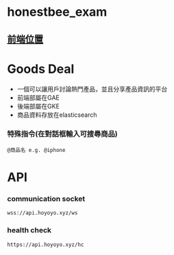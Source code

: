 # honestbee_exam

## [前端位置](https://hoyoyo.xyz/)
Goods Deal
======
* 一個可以讓用戶討論熱門產品，並且分享產品資訊的平台
* 前端部屬在GAE
* 後端部屬在GKE
* 商品資料存放在elasticsearch


### 特殊指令(在對話框輸入可搜尋商品)
```
@商品名 e.g. @iphone
```

# API
### communication socket
```
wss://api.hoyoyo.xyz/ws
```

### health check
```
https://api.hoyoyo.xyz/hc
```